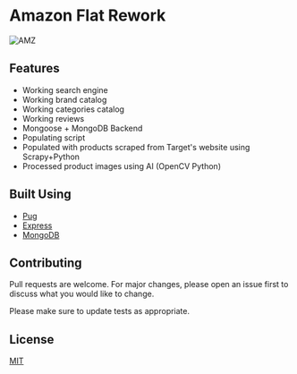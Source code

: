 # Amazon Flat Rework

![AMZ](https://user-images.githubusercontent.com/74877521/161289191-18eb4ac8-12b8-4b92-a128-92cc114ceb8b.png)

## Features
<ul>
    <li>Working search engine</li>
    <li>Working brand catalog</li>
    <li>Working categories catalog</li>
    <li>Working reviews</li>
    <li>Mongoose + MongoDB Backend</li>
    <li>Populating script</li>
    <li>Populated with products scraped from Target's website using Scrapy+Python</li>
    <li>Processed product images using AI (OpenCV Python)</li>
</ul>

## Built Using
* [Pug](https://pugjs.org/api/getting-started.html)
* [Express](https://expressjs.com/)
* [MongoDB](https://www.mongodb.com/)

## Contributing
Pull requests are welcome. For major changes, please open an issue first to discuss what you would like to change.

Please make sure to update tests as appropriate.

## License
[MIT](https://choosealicense.com/licenses/mit/)
